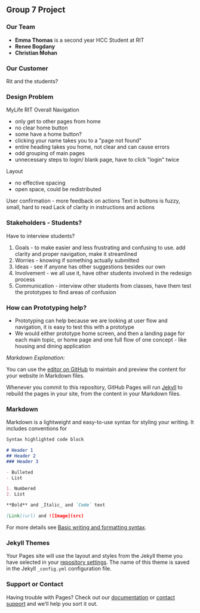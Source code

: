 ## Group 7 Project

### Our Team
- **Emma Thomas** is a second year HCC Student at RIT
- **Renee Bogdany**
- **Christian Mohan**

### Our Customer
Rit and the students?

### Design Problem
MyLife RIT
Overall Navigation
- only get to other pages from home
- no clear home button
- some have a home button?
- clicking your name takes you to a "page not found"
- entire heading takes you home, not clear and can cause errors
- odd grouping of main pages
- unnecessary steps to login/ blank page, have to click "login" twice

Layout
- no effective spacing
- open space, could be redistributed

User confirmation - more feedback on actions
Text in buttons is fuzzy, small, hard to read
Lack of clarity in instructions and actions

### Stakeholders - Students?
Have to interview students?
1. Goals - to make easier and less frustrating and confusing to use. add clarity and proper navigation, make it streamlined
2. Worries - knowing if something actually submitted
3. Ideas - see if anyone has other suggestions besides our own
4. Involvement - we all use it, have other students involved in the redesign process
5. Communication - interview other students from classes, have them test the prototypes to find areas of confusion

### How can Prototyping help?
- Prototyping can help because we are looking at user flow and navigation, it is easy to test this with a prototype
- We would either prototype home screen, and then a landing page for each main topic, or home page and one full flow of one concept - like housing and dining application

_Markdown Explanation:_

You can use the [editor on GitHub](https://github.com/emmathomas36/iste264group7/edit/gh-pages/index.md) to maintain and preview the content for your website in Markdown files.

Whenever you commit to this repository, GitHub Pages will run [Jekyll](https://jekyllrb.com/) to rebuild the pages in your site, from the content in your Markdown files.

### Markdown

Markdown is a lightweight and easy-to-use syntax for styling your writing. It includes conventions for

```markdown
Syntax highlighted code block

# Header 1
## Header 2
### Header 3

- Bulleted
- List

1. Numbered
2. List

**Bold** and _Italic_ and `Code` text

[Link](url) and ![Image](src)
```

For more details see [Basic writing and formatting syntax](https://docs.github.com/en/github/writing-on-github/getting-started-with-writing-and-formatting-on-github/basic-writing-and-formatting-syntax).

### Jekyll Themes

Your Pages site will use the layout and styles from the Jekyll theme you have selected in your [repository settings](https://github.com/emmathomas36/iste264group7/settings/pages). The name of this theme is saved in the Jekyll `_config.yml` configuration file.

### Support or Contact

Having trouble with Pages? Check out our [documentation](https://docs.github.com/categories/github-pages-basics/) or [contact support](https://support.github.com/contact) and we’ll help you sort it out.

